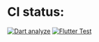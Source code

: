 # CI status:

[![Dart analyze](https://github.com/jashioq/flutter-clean-architecture-tdd/actions/workflows/run_dart_analyze.yml/badge.svg?branch=main)](https://github.com/jashioq/flutter-clean-architecture-tdd/actions/workflows/run_dart_analyze.yml)
[![Flutter Test](https://github.com/jashioq/flutter-clean-architecture-tdd/actions/workflows/run_tests.yml/badge.svg?branch=main)](https://github.com/jashioq/flutter-clean-architecture-tdd/actions/workflows/run_tests.yml)
